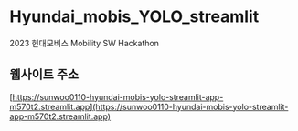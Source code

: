 # Hyundai_mobis_YOLO_streamlit
2023 현대모비스 Mobility SW Hackathon

## 웹사이트 주소
[https://sunwoo0110-hyundai-mobis-yolo-streamlit-app-m570t2.streamlit.app](https://sunwoo0110-hyundai-mobis-yolo-streamlit-app-m570t2.streamlit.app)
